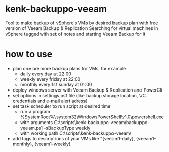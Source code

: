 # kenk-backuppo-veeam
Tool to make backup of vSphere's VMs by desired backup plan with free version of Veeam Backup & Replication
Searching for virtual machines in vSphere tagged with set of notes and starting Veeam Backup for it

# how to use
* plan one ore more backup plans for VMs, for example
    * daily every day at 22:00
    * weekly every friday at 22:00
    * monthly every 1st sunday at 01:00
* deploy windows server with Veeam Backup & Replication and PowerCli
* set options in settings.ps1 file (like backup storage location, VC credentials and e-mail alert adress)
* set task scheduler to run script at desired time
    * run a program %SystemRoot%\system32\WindowsPowerShell\v1.0\powershell.exe
    * with arguments C:\scripts\kenk-backuppo-veeam\backuppo-veeam.ps1 -sBackupType weekly
    * with working path C:\scripts\kenk-backuppo-veeam\
* add tags to descriptions of your VMs like "{veeam1-daily}, {veeam1-monthly}, {veeam1-weekly}

